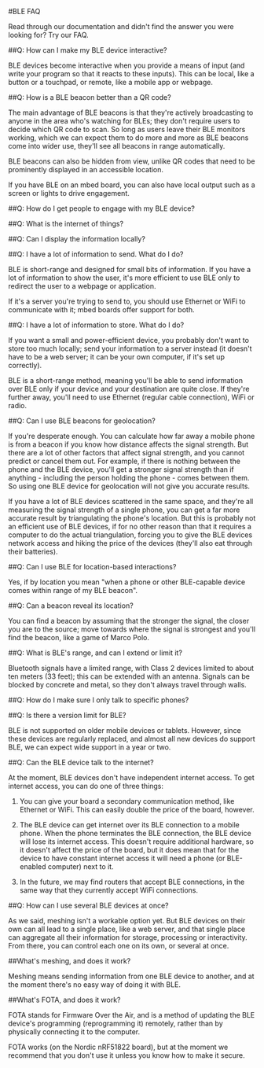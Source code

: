 #BLE FAQ

Read through our documentation and didn't find the answer you were looking for? Try our FAQ.

##Q: How can I make my BLE device interactive?

BLE devices become interactive when you provide a means of input (and write your program so that it reacts to these inputs). This can be local, like a button or a touchpad, or remote, like a mobile app or webpage. 

##Q: How is a BLE beacon better than a QR code?

The main advantage of BLE beacons is that they're actively broadcasting to anyone in the area who's watching for BLEs; they don't require users to decide which QR code to scan. So long as users leave their BLE monitors working, which we can expect them to do more and more as BLE beacons come into wider use, they'll see all beacons in range automatically.

BLE beacons can also be hidden from view, unlike QR codes that need to be prominently displayed in an accessible location.

If you have BLE on an mbed board, you can also have local output such as a screen or lights to drive engagement. 

##Q: How do I get people to engage with my BLE device?

##Q: What is the internet of things?

##Q: Can I display the information locally?


 
##Q: I have a lot of information to send. What do I do?

BLE is short-range and designed for small bits of information. If you have a lot of information to show the user, it's more efficient to use BLE only to redirect the user to a webpage or application.

If it's a server you're trying to send to, you should use Ethernet or WiFi to communicate with it; mbed boards offer support for both.

##Q: I have a lot of information to store. What do I do?

If you want a small and power-efficient device, you probably don't want to store too much locally; send your information to a server instead (it doesn't have to be a web server; it can be your own computer, if it's set up correctly).

BLE is a short-range method, meaning you'll be able to send information over BLE only if your device and your destination are quite close. If they're further away, you'll need to use Ethernet (regular cable connection), WiFi or radio.

##Q: Can I use BLE beacons for geolocation?

If you're desperate enough. You can calculate how far away a mobile phone is from a beacon if you know how distance affects the signal strength. But there are a lot of other factors that affect signal strength, and you cannot predict or cancel them out. For example, if there is nothing between the phone and the BLE device, you'll get a stronger signal strength than if anything - including the person holding the phone - comes between them. So using one BLE device for geolocation will not give you accurate results.

If you have a lot of BLE devices scattered in the same space, and they're all measuring the signal strength of a single phone, you can get a far more accurate result by triangulating the phone's location. But this is probably not an efficient use of BLE devices, if for no other reason than that it requires a computer to do the actual triangulation, forcing you to give the BLE devices network access and hiking the price of the devices (they'll also eat through their batteries). 

##Q: Can I use BLE for location-based interactions?

Yes, if by location you mean "when a phone or other BLE-capable device comes within range of my BLE beacon". 

##Q: Can a beacon reveal its location?

You can find a beacon by assuming that the stronger the signal, the closer you are to the source; move towards where the signal is strongest and you'll find the beacon, like a game of Marco Polo. 

##Q: What is BLE's range, and can I extend or limit it?

Bluetooth signals have a limited range, with Class 2 devices limited to about ten meters (33 feet); this can be extended with an antenna. Signals can be blocked by concrete and metal, so they don't always travel through walls.

##Q: How do I make sure I only talk to specific phones?



##Q: Is there a version limit for BLE?

BLE is not supported on older mobile devices or tablets. However, since these devices are regularly replaced, and almost all new devices do support BLE, we can expect wide support in a year or two.

##Q: Can the BLE device talk to the internet?

At the moment, BLE devices don't have independent internet access. To get internet access, you can do one of three things:

1. You can give your board a secondary communication method, like Ethernet or WiFi. This can easily double the price of the board, however. 

2. The BLE device can get internet over its BLE connection to a mobile phone. When the phone terminates the BLE connection, the BLE device will lose its internet access. This doesn't require additional hardware, so it doesn't affect the price of the board, but it does mean that for the device to have constant internet access it will need a phone (or BLE-enabled computer) next to it.

3. In the future, we may find routers that accept BLE connections, in the same way that they currently accept WiFi connections.

##Q: How can I use several BLE devices at once?

As we said, meshing isn't a workable option yet. But BLE devices on their own can all lead to a single place, like a web server, and that single place can aggregate all their information for storage, processing or interactivity. From there, you can control each one on its own, or several at once.


##What's meshing, and does it work?

Meshing means sending information from one BLE device to another, and at the moment there's no easy way of doing it with BLE. 

##What's FOTA, and does it work?

FOTA stands for Firmware Over the Air, and is a method of updating the BLE device's programming (reprogramming it) remotely, rather than by physically connecting it to the computer. 

FOTA works (on the Nordic nRF51822 board), but at the moment we recommend that you don't use it unless you know how to make it secure.


